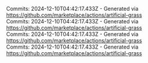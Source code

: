 Commits: 2024-12-10T04:42:17.433Z - Generated via https://github.com/marketplace/actions/artificial-grass
<br>
Commits: 2024-12-10T04:42:17.433Z - Generated via https://github.com/marketplace/actions/artificial-grass
<br>
Commits: 2024-12-10T04:42:17.433Z - Generated via https://github.com/marketplace/actions/artificial-grass
<br>
Commits: 2024-12-10T04:42:17.433Z - Generated via https://github.com/marketplace/actions/artificial-grass
<br>
